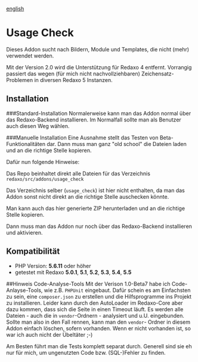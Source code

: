 [english](README_en.md)

# Usage Check

Dieses Addon sucht nach Bildern, Module und Templates, die nicht (mehr) verwendet werden.

Mit der Version 2.0 wird die Unterstützung für Redaxo 4 entfernt. Vorrangig passiert das wegen (für mich nicht
nachvollziehbaren) Zeichensatz-Problemen in diversen Redaxo 5 Instanzen.

## Installation

###Standard-Installation
Normalerweise kann man das Addon normal über das Redaxo-Backend installieren. Im Normalfall sollte man als Benutzer auch
diesen Weg wählen.


###Manuelle Installation
Eine Ausnahme stellt das Testen von Beta-Funktionalitäten dar. Dann muss man ganz "old school" die Dateien laden und an
die richtige Stelle kopieren.

Dafür nun folgende Hinweise:

Das Repo beinhaltet direkt alle Dateien für das Verzeichnis `redaxo/src/addons/usage_check`

Das Verzeichnis selber (`usage_check`) ist hier nicht enthalten, da man das Addon sonst nicht direkt an die richtige
Stelle auschecken könnte.

Man kann auch das hier generierte ZIP herunterladen und an die richtige Stelle kopieren.

Dann muss man das Addon nur noch über das Redaxo-Backend installieren und aktivieren.

## Kompatibilität
- PHP Version: __5.6.11__ oder höher
- getestet mit Redaxo __5.0.1__, __5.1__, __5.2__,  __5.3__,  __5.4__,  __5.5__

##Hinweis Code-Analyse-Tools
Mit der Verison 1.0-Beta7 habe ich Code-Anlayse-Tools, wie z.B. `PHPUnit` eingebaut. Dafür schein es am Einfachsten zu
sein, eine `composer.json` zu erstellen und die Hilfsprogramme ins Projekt zu installieren. Leider kann durch den
AutoLoader im Redaxo-Core aber dazu kommen, dass sich die Seite in einen Timeout läuft. Es werden alle Dateien - auch
die in `vendor`-Ordnern - analysiert und u.U. eingebunden. Sollte man also in den Fall rennen, kann man den `vendor`-
Ordner in diesem Addon einfach löschen, sofern vorhanden. Wenn er nicht vorhanden ist, so war ich auch nicht der
Übeltäter ;-)

Am Besten führt man die Tests komplett separat durch. Generell sind sie eh nur für mich, um ungenutzten Code bzw.
(SQL-)Fehler zu finden.

